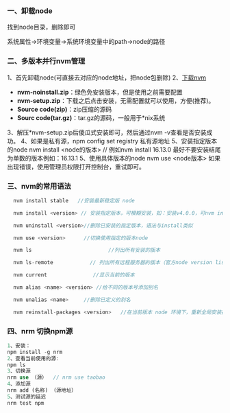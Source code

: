 ### 一、卸载node

找到node目录，删除即可

系统属性->环境变量->系统环境变量中的path->node的路径



### 二、多版本并行nvm管理

1、首先卸载node(可直接去对应的node地址，把node包删除)
 2、[下载nvm](https://links.jianshu.com/go?to=https%3A%2F%2Fgithub.com%2Fcoreybutler%2Fnvm-windows%2Freleases)

- **nvm-noinstall.zip**：绿色免安装版本，但是使用之前需要配置
- **nvm-setup.zip**：下载之后点击安装，无需配置就可以使用，方便(推荐)。
- **Source code(zip)**：zip压缩的源码
- **Sourc code(tar.gz)**：tar.gz的源码，一般用于*nix系统

3、解压*nvm-setup.zip后傻瓜式安装即可，然后通过nvm -v查看是否安装成功。
 4、如果是私有源，npm config set registry 私有源地址
 5、安装指定版本的node
 nvm install <node的版本>   // 例如nvm install 16.13.0  最好不要安装结尾为单数的版本例如：16.13.1
 5、使用具体版本的node
 nvm use <node版本>
 如果出现错误，使用管理员权限打开控制台，重试即可。



### 三、nvm的常用语法

```csharp
  nvm install stable   //安装最新稳定版 node

  nvm install <version> // 安装指定版本，可模糊安装，如：安装v4.0.0，可nvm install v4.0.0 或者 nvm install 4.4

  nvm uninstall <version>//删除已安装的指定版本，语法与install类似

  nvm use <version>      //切换使用指定的版本node

  nvm ls                         //列出所有安装的版本

  nvm ls-remote            // 列出所有远程服务器的版本（官方node version list）

  nvm current               //显示当前的版本

  nvm alias <name> <version> //给不同的版本号添加别名

  nvm unalias <name>     //删除已定义的别名

  nvm reinstall-packages <version>   //在当前版本 node 环境下，重新全局安装指定版本号的 npm 包
```

### 四、nrm 切换npm源

```rust
1、安装：
npm install -g nrm
2、查看当前使用的源:
npm ls
3、切换源
nrm use （源）  // nrm use taobao
4、添加源
nrm add (名称) （源地址）
5、测试源的延迟
nrm test npm
```